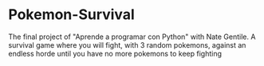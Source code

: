 # Pokemon-Survival
The final project of "Aprende a programar con Python" with Nate Gentile. A survival game where you will fight, with 3 random pokemons, against an endless horde until you  have no more pokemons to keep fighting
